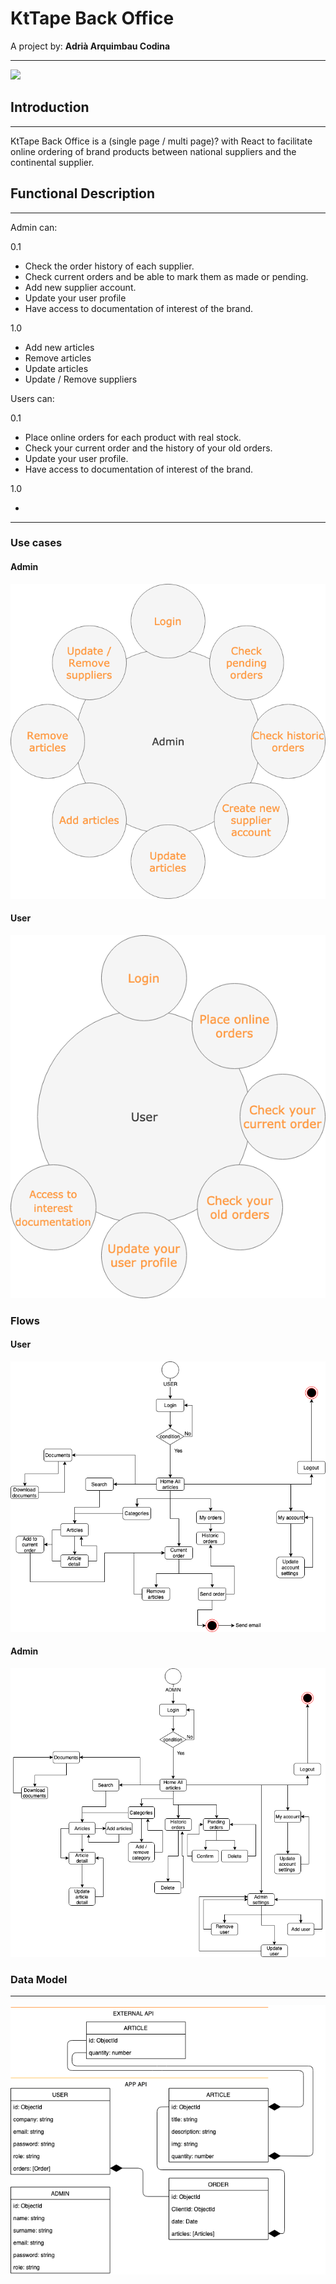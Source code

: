 # KtTape Back Office
A project by:
    **Adrià Arquimbau Codina**

---


![](https://kttape.es/wp-content/uploads/2019/02/Logo-sense-fons-dreta-blanc.png)

## **Introduction**
---
KtTape Back Office is a (single page / multi page)? with React to facilitate online ordering of brand products between national suppliers and the continental supplier.


## **Functional Description**
---
Admin can:

0.1
+ Check the order history of each supplier. 
+ Check current orders and be able to mark them as made or pending.
+ Add new supplier account.
+ Update your user profile
+ Have access to documentation of interest of the brand.

1.0

+ Add new articles
+ Remove articles
+ Update articles
+ Update / Remove suppliers

Users can:

0.1

+ Place online orders for each product with real stock.
+ Check your current order and the history of your old orders.
+ Update your user profile.
+ Have access to documentation of interest of the brand.

1.0

+ 

---

### Use cases

#### Admin
![](./images/admin-cases.png)

#### User
![](./images/user-cases.png)

### Flows

#### User
![](./images/user-flow.png)

#### Admin
![](./images/admin-flow.png)



### **Data Model**

---

![](./images/data-model.png)